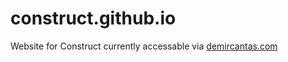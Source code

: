 # construct.github.io
Website for Construct
currently accessable via [demircantas.com](https://www.demircantas.com/construct.github.io)
